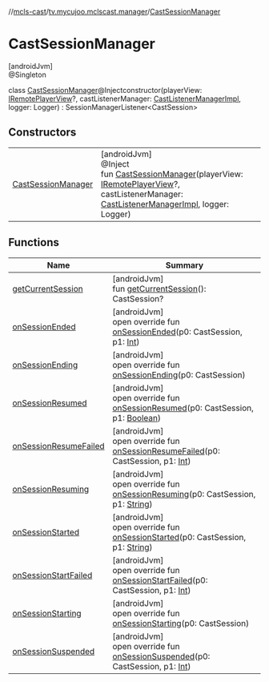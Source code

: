 //[mcls-cast](../../../index.md)/[tv.mycujoo.mclscast.manager](../index.md)/[CastSessionManager](index.md)

# CastSessionManager

[androidJvm]\
@Singleton

class [CastSessionManager](index.md)@Injectconstructor(playerView: [IRemotePlayerView](../../tv.mycujoo.mclscast.widget/-i-remote-player-view/index.md)?, castListenerManager: [CastListenerManagerImpl](../-cast-listener-manager-impl/index.md), logger: Logger) : SessionManagerListener&lt;CastSession&gt;

## Constructors

| | |
|---|---|
| [CastSessionManager](-cast-session-manager.md) | [androidJvm]<br>@Inject<br>fun [CastSessionManager](-cast-session-manager.md)(playerView: [IRemotePlayerView](../../tv.mycujoo.mclscast.widget/-i-remote-player-view/index.md)?, castListenerManager: [CastListenerManagerImpl](../-cast-listener-manager-impl/index.md), logger: Logger) |

## Functions

| Name | Summary |
|---|---|
| [getCurrentSession](get-current-session.md) | [androidJvm]<br>fun [getCurrentSession](get-current-session.md)(): CastSession? |
| [onSessionEnded](on-session-ended.md) | [androidJvm]<br>open override fun [onSessionEnded](on-session-ended.md)(p0: CastSession, p1: [Int](https://kotlinlang.org/api/latest/jvm/stdlib/kotlin/-int/index.html)) |
| [onSessionEnding](on-session-ending.md) | [androidJvm]<br>open override fun [onSessionEnding](on-session-ending.md)(p0: CastSession) |
| [onSessionResumed](on-session-resumed.md) | [androidJvm]<br>open override fun [onSessionResumed](on-session-resumed.md)(p0: CastSession, p1: [Boolean](https://kotlinlang.org/api/latest/jvm/stdlib/kotlin/-boolean/index.html)) |
| [onSessionResumeFailed](on-session-resume-failed.md) | [androidJvm]<br>open override fun [onSessionResumeFailed](on-session-resume-failed.md)(p0: CastSession, p1: [Int](https://kotlinlang.org/api/latest/jvm/stdlib/kotlin/-int/index.html)) |
| [onSessionResuming](on-session-resuming.md) | [androidJvm]<br>open override fun [onSessionResuming](on-session-resuming.md)(p0: CastSession, p1: [String](https://kotlinlang.org/api/latest/jvm/stdlib/kotlin/-string/index.html)) |
| [onSessionStarted](on-session-started.md) | [androidJvm]<br>open override fun [onSessionStarted](on-session-started.md)(p0: CastSession, p1: [String](https://kotlinlang.org/api/latest/jvm/stdlib/kotlin/-string/index.html)) |
| [onSessionStartFailed](on-session-start-failed.md) | [androidJvm]<br>open override fun [onSessionStartFailed](on-session-start-failed.md)(p0: CastSession, p1: [Int](https://kotlinlang.org/api/latest/jvm/stdlib/kotlin/-int/index.html)) |
| [onSessionStarting](on-session-starting.md) | [androidJvm]<br>open override fun [onSessionStarting](on-session-starting.md)(p0: CastSession) |
| [onSessionSuspended](on-session-suspended.md) | [androidJvm]<br>open override fun [onSessionSuspended](on-session-suspended.md)(p0: CastSession, p1: [Int](https://kotlinlang.org/api/latest/jvm/stdlib/kotlin/-int/index.html)) |
